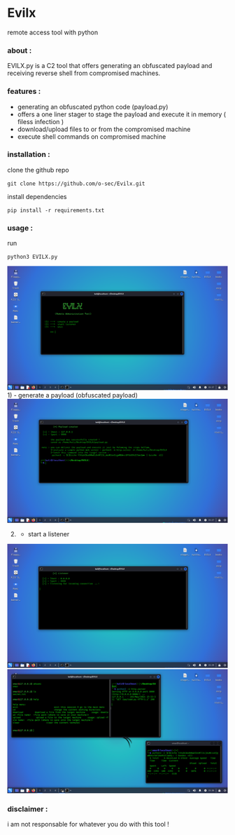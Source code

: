 # Evilx
remote access tool with python
### about :
EVILX.py is a C2 tool that offers generating an obfuscated payload and receiving reverse shell from compromised machines.
### features :
- generating an obfuscated python code (payload.py)
- offers a one liner stager to stage the payload and execute it in memory ( filess infection )
- download/upload files to or from the compromised machine
- execute shell commands on compromised machine

### installation :
clone the github repo 
```
git clone https://github.com/o-sec/Evilx.git
```
install dependencies 
```
pip install -r requirements.txt
```

### usage :
run 
```
python3 EVILX.py
```
<img src='https://raw.githubusercontent.com/o-sec/Evilx/main/Screenshot_main.png' />
1) - generate a payload (obfuscated payload)
<img src='https://raw.githubusercontent.com/o-sec/Evilx/main/Screenshot_payload_creator.png' />

2) - start a listener
<img src='https://raw.githubusercontent.com/o-sec/Evilx/main/Screenshot_listener.png' />

<img src='https://raw.githubusercontent.com/o-sec/Evilx/main/Screenshot_reverse_shell.png' />

### disclaimer :
i am not responsable for whatever you do with this tool !
